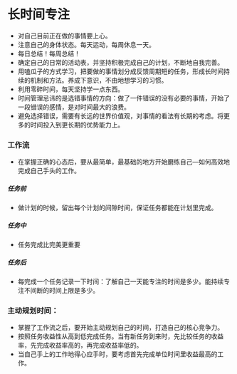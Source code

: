 # 长时间专注
- 对自己目前正在做的事情要上心。
- 注意自己的身体状态。每天运动，每周休息一天。
- 每日总结！每周总结！
- 确定自己的日常的活动表，并坚持积极完成自己的计划，不断地自我完善。
- 用嗑瓜子的方式学习，把要做的事情划分成反馈周期短的任务，形成长时间持续的机制和方法。养成下意识，不由地想学习的习惯。
- 利用零碎时间，每天坚持学一点东西。
- 时间管理忌讳的是选错事情的方向：做了一件错误的没有必要的事情，开始了一段错误的感情，是对时间最大的浪费。
- 避免选择错误，需要有长远的世界价值观，对事情的看法有长期的考虑。将更多的时间投入到更长期的优势能力上。
### 工作流
- 在掌握正确的心态后，要从最简单，最基础的地方开始磨练自己—如何高效地完成自己手头的工作。
##### 任务前
- 做计划的时候，留出每个计划的间隙时间，保证任务都能在计划里完成。
##### 任务中
- 任务完成比完美更重要
##### 任务后
- 每完成一个任务记录一下时间：了解自己一天能专注的时间是多少。能持续专注不间断的时间上限是多少。
### 主动规划时间：
- 掌握了工作流之后，要开始主动规划自己的时间，打造自己的核心竞争力。
- 按照任务收益性从高到低完成任务。当有新任务到来时，先比较任务的收益率，先完成收益率高的，再完成收益率低的。
- 当自己手上的工作地得心应手时，要考虑首先完成单位时间里收益最高的工作。
